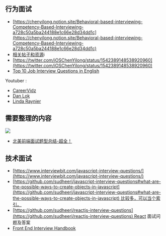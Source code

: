 ## 行为面试

- [https://chenyilong.notion.site/Behavioral-based-interviewing-Competency-Based-Interviewing-a728c50a5ba244188e1c66e28d34dd1c](https://chenyilong.notion.site/Behavioral-based-interviewing-Competency-Based-Interviewing-a728c50a5ba244188e1c66e28d34dd1c)
- [相关帖子和资源](https://github.com/tongweizj/Programmers-Overseas-Job-Interview-Handbook#%E2%84%B9%EF%B8%8F-%E7%9B%B8%E5%85%B3%E5%B8%96%E5%AD%90%E5%92%8C%E8%B5%84%E6%BA%90-1)ℹ️ 
- [https://twitter.com/iOSChenYilong/status/1542389148538920960](https://twitter.com/iOSChenYilong/status/1542389148538920960)
- [Top 10 Job Interview Questions in English](https://www.youtube.com/watch?v=jaxgeXPgAz0)

Youtuber :

- [CareerVidz](https://www.youtube.com/@CareerVidz)
- [Dan Lok](https://www.youtube.com/@DanLok)
- [Linda Raynier](https://www.youtube.com/@LindaRaynier)


## 需要整理的内容

![](https://pbs.twimg.com/media/FWeqwHkUEAA205g?format=jpg&name=large)

- [北美前端面试题型总结-超全！](https://mp.weixin.qq.com/s/vNGoO9OgT21yf-gAHSn3kQ)

## 技术面试

- [https://www.interviewbit.com/javascript-interview-questions/](https://www.interviewbit.com/javascript-interview-questions/)
- [https://github.com/sudheerj/javascript-interview-questions#what-are-the-possible-ways-to-create-objects-in-javascript](https://github.com/sudheerj/javascript-interview-questions#what-are-the-possible-ways-to-create-objects-in-javascript) 比较多，可以当个索引。
- [https://github.com/sudheerj/reactjs-interview-questions](https://github.com/sudheerj/reactjs-interview-questions) React 面试问题及答案
- [Front End Interview Handbook](https://www.frontendinterviewhandbook.com/)
